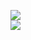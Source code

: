 [![](https://img.shields.io/badge/Made%20With-Github%20Spray-lightgrey.svg?style=for-the-badge&logo=github)](https://github.com/Annihil/github-spray#2710)  
[![](https://i.imgur.com/2DrTn0Z.gif)](https://github.com/Annihil/github-spray)